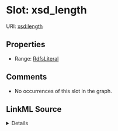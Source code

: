 

# Slot: xsd_length





URI: [xsd:length](http://www.w3.org/2001/XMLSchema#length)



<!-- no inheritance hierarchy -->








## Properties

* Range: [RdfsLiteral](../classes/RdfsLiteral.md)





## Comments

* No occurrences of this slot in the graph.



## LinkML Source

<details>

```yaml
name: xsd_length
comments:
- No occurrences of this slot in the graph.
from_schema: okns:hydrology-kg
exact_mappings:
- http://www.w3.org/2001/XMLSchema#length
rank: 1000
slot_uri: xsd:length
alias: xsd_length
range: rdfs_Literal

```
</details>